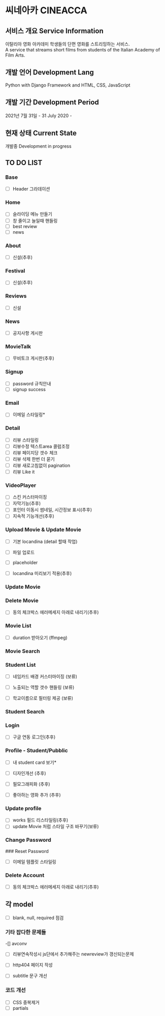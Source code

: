 # 씨네아카 CINEACCA 


## 서비스 개요 Service Information

이탈리아 영화 아카데미 학생들의 단편 영화를 스트리밍하는 서비스.  
A service that streams short films from students of the Italian Academy of Film Arts.

## 개발 언어 Development Lang

Python with Django Framework and HTML, CSS, JavaScript

## 개발 기간 Development Period

2021년 7월 31일 - 
31 July 2020 -


## 현재 상태 Current State

개발중
Development in progress


## TO DO LIST 

### Base

- [ ] Header 그라데이션
  
### Home

- [ ] 슬라이딩 메뉴 만들기
- [ ] 창 줄이고 늘일때 핸들링
- [ ] best review
- [ ] news

### About

- [ ] 신설(추후)
  
### Festival
- [ ] 신설(추후)

### Reviews
- [ ] 신설
  
### News

- [ ] 공지사항 게시판

### MovieTalk

- [ ] 무비토크 게시판(추후)

### Signup

- [ ] password 규칙안내
- [ ] signup success

### Email 

- [ ] 이메일 스타일링*
 
### Detail

- [ ] 리뷰 스타일링
- [ ] 리뷰수정 텍스트area 콜럼조정
- [ ] 리뷰 페이지당 갯수 체크
- [ ] 리뷰 삭제 한번 더 묻기
- [ ] 리뷰 새로고침없이 pagination
- [ ] 리뷰 Like it

### VideoPlayer

- [ ] 스킨 커스터마이징
- [ ] 자막기능(추후)
- [ ] 포인터 이동시 썸네일, 시간정보 표시(추후)
- [ ] 지속적 기능개선(추후)

### Upload Movie & Update Movie
  
- [ ] 기본 locandina (detail 할때 작업)
- [ ] 파일 업로드
-[ ] placeholder

- [ ] locandina 미리보기 적용(추후)
  
### Update Movie

### Delete Movie

-[ ] 동의 체크박스 에러메세지 아래로 내리기(추후)


### Movie List

- [ ] duration 받아오기 (ffmpeg)

### Movie Search

### Student List

- [ ] 네임카드 배경 커스터마이징 (보류)
- [ ] 노출되는 역할 갯수 핸들링 (보류)
- [ ] 학교이름으로 필터링 제공 (보류)


### Student Search


### Login
  
- [ ] 구글 연동 로그인(추후)


### Profile - Student/Pubblic

- [ ] 내 student card 보기*
  
- [ ] 디자인개선 (추후)
- [ ] 필모그래피화 (추후)
- [ ] 좋아하는 영화 추가 (추후)



### Update profile

- [ ] works 필드 리스타일링(추후)
- [ ] update Movie 처럼 스타일 구조 바꾸기(보류)

### Change Password


### Reset Password

- [ ] 이메일 템플릿 스타일링

###  Delete Account

-[ ] 동의 체크박스 에러메세지 아래로 내리기(추후)

## 각 model

- [ ] blank, null, required 점검


### 기타 잡다한 문제들

-[] avconv

- [ ] 리뷰연속작성시 js단에서 추가해주는 newreview가 갱신되는문제
- [ ] http404 페이지 작성
- [ ] subtitle 문구 개선


### 코드 개선

- [ ] CSS 중복제거
- [ ] partials
